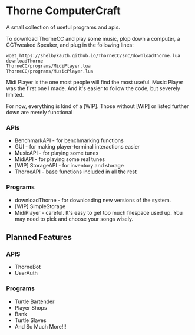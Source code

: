 # Thorne ComputerCraft
A small collection of useful programs and apis.

To download ThorneCC and play some music, plop down a computer, a CCTweaked Speaker, and plug in the following lines:
```
wget https://shelbykauth.github.io/ThorneCC/src/downloadThorne.lua
downloadThorne
ThorneCC/programs/MidiPlayer.lua
ThorneCC/programs/MusicPlayer.lua
```
Midi Player is the one most people will find the most useful.
Music Player was the first one I made.  And it's easier to follow the code, but severely limited.

For now, everything is kind of a [WIP].
Those without [WIP] or listed further down are merely functional

### APIs
+ BenchmarkAPI - for benchmarking functions
+ GUI - for making player-terminal interactions easier
+ MusicAPI - for playing some tunes
+ MidiAPI - for playing some real tunes
+ [WIP] StorageAPI - for inventory and storage
+ ThorneAPI - base functions included in all the rest

### Programs
+ downloadThorne - for downloading new versions of the system.
+ [WIP] SimpleStorage
+ MidiPlayer - careful.  It's easy to get too much filespace used up.  You may need to pick and choose your songs wisely.

## Planned Features

### APIS
+ ThorneBot
+ UserAuth

### Programs
+ Turtle Bartender
+ Player Shops
+ Bank
+ Turtle Slaves
+ And So Much More!!!